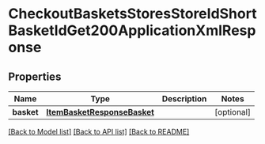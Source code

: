 # CheckoutBasketsStoresStoreIdShortBasketIdGet200ApplicationXmlResponse

## Properties
Name | Type | Description | Notes
------------ | ------------- | ------------- | -------------
**basket** | [**ItemBasketResponseBasket**](ItemBasketResponseBasket.md) |  | [optional] 

[[Back to Model list]](../README.md#documentation-for-models) [[Back to API list]](../README.md#documentation-for-api-endpoints) [[Back to README]](../README.md)


